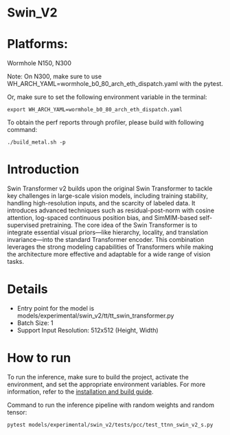 # Swin_V2
# Platforms:
Wormhole N150, N300

Note: On N300, make sure to use WH_ARCH_YAML=wormhole_b0_80_arch_eth_dispatch.yaml with the pytest.

Or, make sure to set the following environment variable in the terminal:

```
export WH_ARCH_YAML=wormhole_b0_80_arch_eth_dispatch.yaml
```
To obtain the perf reports through profiler, please build with following command:

```
./build_metal.sh -p
```

# Introduction
Swin Transformer v2 builds upon the original Swin Transformer to tackle key challenges in large-scale vision models, including training stability, handling high-resolution inputs, and the scarcity of labeled data. It introduces advanced techniques such as residual-post-norm with cosine attention, log-spaced continuous position bias, and SimMIM-based self-supervised pretraining. The core idea of the Swin Transformer is to integrate essential visual priors—like hierarchy, locality, and translation invariance—into the standard Transformer encoder. This combination leverages the strong modeling capabilities of Transformers while making the architecture more effective and adaptable for a wide range of vision tasks.


# Details
- Entry point for the model is models/experimental/swin_v2/tt/tt_swin_transformer.py
- Batch Size: 1
- Support Input Resolution: 512x512 (Height, Width)

# How to run
To run the inference, make sure to build the project, activate the environment, and set the appropriate environment variables. For more information, refer to the [installation and build guide](https://docs.tenstorrent.com/tt-metal/latest/tt-metalium/get_started/get_started.html).

Command to run the inference pipeline with random weights and random tensor:

```
pytest models/experimental/swin_v2/tests/pcc/test_ttnn_swin_v2_s.py
```
